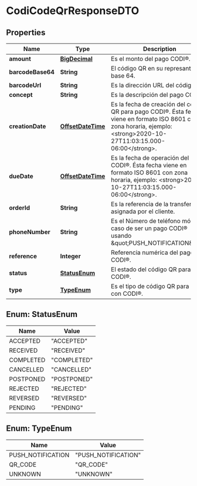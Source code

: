 # CodiCodeQrResponseDTO

## Properties
Name | Type | Description | Notes
------------ | ------------- | ------------- | -------------
**amount** | [**BigDecimal**](BigDecimal.md) | Es el monto del pago CODI®. |  [optional]
**barcodeBase64** | **String** | El código QR en su represantación base 64. |  [optional]
**barcodeUrl** | **String** | Es la dirección URL del código QR. |  [optional]
**concept** | **String** | Es la descripción del pago CODI®. |  [optional]
**creationDate** | [**OffsetDateTime**](OffsetDateTime.md) | Es la fecha de creación del código QR para pago CODI®. Ésta fecha viene en formato ISO 8601 con zona horaria, ejemplo: &lt;strong&gt;2020-10-27T11:03:15.000-06:00&lt;/strong&gt;. |  [optional]
**dueDate** | [**OffsetDateTime**](OffsetDateTime.md) | Es la fecha de operación del pago CODI®. Ésta fecha viene en formato ISO 8601 con zona horaria, ejemplo: &lt;strong&gt;2020-10-27T11:03:15.000-06:00&lt;/strong&gt;. |  [optional]
**orderId** | **String** | Es la referencia de la transferencia asignada por el cliente. |  [optional]
**phoneNumber** | **String** | Es el Número de teléfono móvil en caso de ser un pago CODI® usando \&quot;PUSH_NOTIFICATION\&quot;. |  [optional]
**reference** | **Integer** | Referencia numérica del pago CODI®. |  [optional]
**status** | [**StatusEnum**](#StatusEnum) | El estado del código QR para pago CODI®. |  [optional]
**type** | [**TypeEnum**](#TypeEnum) | Es el tipo de código QR para pago con CODI®. |  [optional]

<a name="StatusEnum"></a>
## Enum: StatusEnum
Name | Value
---- | -----
ACCEPTED | &quot;ACCEPTED&quot;
RECEIVED | &quot;RECEIVED&quot;
COMPLETED | &quot;COMPLETED&quot;
CANCELLED | &quot;CANCELLED&quot;
POSTPONED | &quot;POSTPONED&quot;
REJECTED | &quot;REJECTED&quot;
REVERSED | &quot;REVERSED&quot;
PENDING | &quot;PENDING&quot;

<a name="TypeEnum"></a>
## Enum: TypeEnum
Name | Value
---- | -----
PUSH_NOTIFICATION | &quot;PUSH_NOTIFICATION&quot;
QR_CODE | &quot;QR_CODE&quot;
UNKNOWN | &quot;UNKNOWN&quot;

